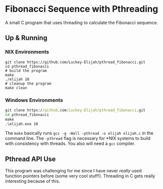 # Fibonacci Sequence with Pthreading

A small C program that uses threading to calculate the Fibonacci sequence.

## Up & Running

### NIX Environments

```shell
git clone https://github.com/Luckey-Elijah/pthread_fibonacci.git
cd pthread_fibonacci
# build the program
make
./elijah 10
# cleanup the program
make clean
```

### Windows Environments

```cmd
git clone https://github.com/Luckey-Elijah/pthread_fibonacci.git
cd pthread_fibonacci
make
.\elijah.exe 10
```


The `make` basically runs `gcc -g -Wall -pthread -o elijah elijah.c` in the command line. The `-pthread` flag is necessary for *NIX systems to build with consistency with threads. You also will need a `gcc` compiler.

## Pthread API Use

This program was challenging for me since I have never *really* used function pointers before (some very cool stuff!). Threading in C gets really interesting because of this.
